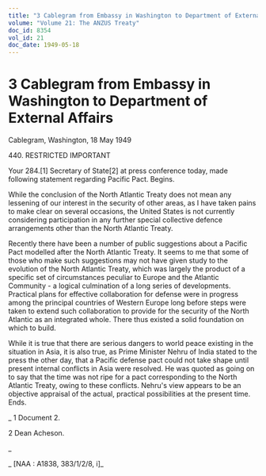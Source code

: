 ```yaml
---
title: "3 Cablegram from Embassy in Washington to Department of External Affairs"
volume: "Volume 21: The ANZUS Treaty"
doc_id: 8354
vol_id: 21
doc_date: 1949-05-18
---
```


# 3 Cablegram from Embassy in Washington to Department of External Affairs

Cablegram, Washington, 18 May 1949

440\. RESTRICTED IMPORTANT

Your 284.[1] Secretary of State[2] at press conference today, made following statement regarding Pacific Pact. Begins.

While the conclusion of the North Atlantic Treaty does not mean any lessening of our interest in the security of other areas, as I have taken pains to make clear on several occasions, the United States is not currently considering participation in any further special collective defence arrangements other than the North Atlantic Treaty.

Recently there have been a number of public suggestions about a Pacific Pact modelled after the North Atlantic Treaty. It seems to me that some of those who make such suggestions may not have given study to the evolution of the North Atlantic Treaty, which was largely the product of a specific set of circumstances peculiar to Europe and the Atlantic Community - a logical culmination of a long series of developments. Practical plans for effective collaboration for defense were in progress among the principal countries of Western Europe long before steps were taken to extend such collaboration to provide for the security of the North Atlantic as an integrated whole. There thus existed a solid foundation on which to build.

While it is true that there are serious dangers to world peace existing in the situation in Asia, it is also true, as Prime Minister Nehru of India stated to the press the other day, that a Pacific defense pact could not take shape until present internal conflicts in Asia were resolved. He was quoted as going on to say that the time was not ripe for a pact corresponding to the North Atlantic Treaty, owing to these conflicts. Nehru's view appears to be an objective appraisal of the actual, practical possibilities at the present time. Ends.

_ 1 Document 2.

2 Dean Acheson.

_

_ [NAA : A1838, 383/1/2/8, i]_

